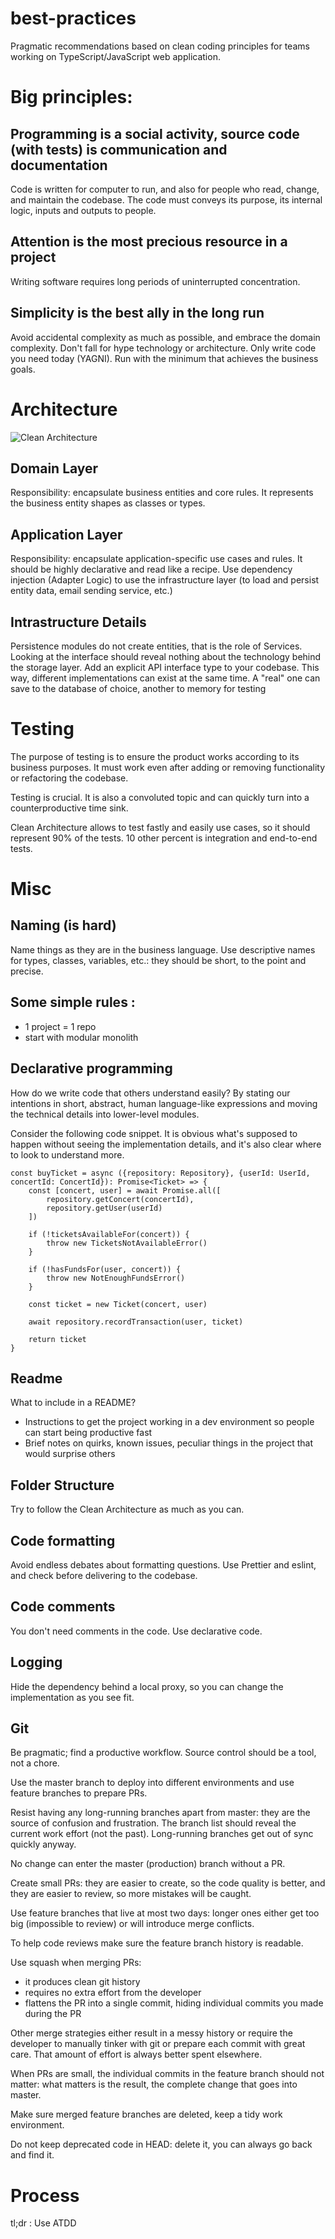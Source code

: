 # best-practices

Pragmatic recommendations based on clean coding principles for teams working on TypeScript/JavaScript web application.

# Big principles:
## Programming is a social activity, source code (with tests) is communication and documentation
Code is written for computer to run, and also for people who read, change, and maintain the codebase. The code must conveys its purpose, its internal logic, inputs and outputs to people.

## Attention is the most precious resource in a project
Writing software requires long periods of uninterrupted concentration.

## Simplicity is the best ally in the long run
Avoid accidental complexity as much as possible, and embrace the domain complexity. Don't fall for hype technology or architecture. Only write code you need today (YAGNI). Run with the minimum that achieves the business goals.

# Architecture
![Clean Architecture](https://khalilstemmler.com/img/blog/software-architecture-design/app-logic-layers.svg)
## Domain Layer
Responsibility: encapsulate business entities and core rules. It represents the business entity shapes as classes or types.

## Application Layer
Responsibility: encapsulate application-specific use cases and rules. It should be highly declarative and read like a recipe. Use dependency injection (Adapter Logic) to use the infrastructure layer (to load and persist entity data, email sending service, etc.)

## Intrastructure Details
Persistence modules do not create entities, that is the role of Services. Looking at the interface should reveal nothing about the technology behind the storage layer. Add an explicit API interface type to your codebase. This way, different implementations can exist at the same time. A "real" one can save to the database of choice, another to memory for testing

# Testing
The purpose of testing is to ensure the product works according to its business purposes. It must work even after adding or removing functionality or refactoring the codebase.

Testing is crucial. It is also a convoluted topic and can quickly turn into a counterproductive time sink.

Clean Architecture allows to test fastly and easily use cases, so it should represent 90% of the tests.
10 other percent is integration and end-to-end tests.

# Misc

## Naming (is hard)
Name things as they are in the business language. Use descriptive names for types, classes, variables, etc.: they should be short, to the point and precise. 

## Some simple rules :
- 1 project = 1 repo
- start with modular monolith

## Declarative programming
How do we write code that others understand easily? By stating our intentions in short, abstract, human language-like expressions and moving the technical details into lower-level modules.

Consider the following code snippet. It is obvious what's supposed to happen without seeing the implementation details, and it's also clear where to look to understand more.

    const buyTicket = async ({repository: Repository}, {userId: UserId, concertId: ConcertId}): Promise<Ticket> => {
        const [concert, user] = await Promise.all([
            repository.getConcert(concertId),
            repository.getUser(userId)
        ])
    
        if (!ticketsAvailableFor(concert)) {
            throw new TicketsNotAvailableError()
        }
    
        if (!hasFundsFor(user, concert)) {
            throw new NotEnoughFundsError()
        }
    
        const ticket = new Ticket(concert, user)
    
        await repository.recordTransaction(user, ticket)
    
        return ticket
    }

## Readme
What to include in a README?
 - Instructions to get the project working in a dev environment so people can start being productive fast
 - Brief notes on quirks, known issues, peculiar things in the project that would surprise others

## Folder Structure
Try to follow the Clean Architecture as much as you can.

## Code formatting
Avoid endless debates about formatting questions. Use Prettier and eslint, and check before delivering to the codebase.

## Code comments
You don't need comments in the code. Use declarative code.

## Logging
Hide the dependency behind a local proxy, so you can change the implementation as you see fit.

## Git
Be pragmatic; find a productive workflow. Source control should be a tool, not a chore.

Use the master branch to deploy into different environments and use feature branches to prepare PRs.

Resist having any long-running branches apart from master: they are the source of confusion and frustration. The branch list should reveal the current work effort (not the past). Long-running branches get out of sync quickly anyway.

No change can enter the master (production) branch without a PR.

Create small PRs: they are easier to create, so the code quality is better, and they are easier to review, so more mistakes will be caught.

Use feature branches that live at most two days: longer ones either get too big (impossible to review) or will introduce merge conflicts.

To help code reviews make sure the feature branch history is readable.

Use squash when merging PRs:

-   it produces clean git history
-   requires no extra effort from the developer
-   flattens the PR into a single commit, hiding individual commits you made during the PR

Other merge strategies either result in a messy history or require the developer to manually tinker with git or prepare each commit with great care. That amount of effort is always better spent elsewhere.

When PRs are small, the individual commits in the feature branch should not matter: what matters is the result, the complete change that goes into master.

Make sure merged feature branches are deleted, keep a tidy work environment.

Do not keep deprecated code in HEAD: delete it, you can always go back and find it.

# Process
tl;dr : Use ATDD
